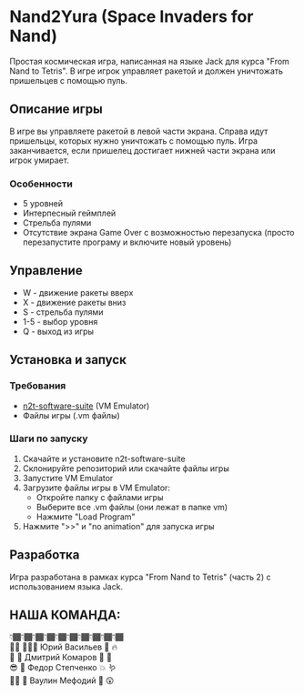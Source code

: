 # Nand2Yura (Space Invaders for Nand)

Простая космическая игра, написанная на языке Jack для курса "From Nand to Tetris". В игре игрок управляет ракетой и должен уничтожать пришельцев с помощью пуль.

## Описание игры

В игре вы управляете ракетой в левой части экрана. Справа идут пришельцы, которых нужно уничтожать с помощью пуль. Игра заканчивается, если пришелец достигает нижней части экрана или игрок умирает.

### Особенности
- 5 уровней
- Интерпесный геймплей
- Стрельба пулями
- Отсутствие экрана Game Over с возможностью перезапуска (просто перезапустите програму и включите новый уровень)

## Управление
- W - движение ракеты вверх
- X - движение ракеты вниз
- S - стрельба пулями
- 1-5 - выбор уровня
- Q - выход из игры

## Установка и запуск

### Требования
- [n2t-software-suite](https://www.nand2tetris.org/software) (VM Emulator)
- Файлы игры (.vm файлы)

### Шаги по запуску
1. Скачайте и установите n2t-software-suite
2. Склонируйте репозиторий или скачайте файлы игры
3. Запустите VM Emulator
4. Загрузите файлы игры в VM Emulator:
   - Откройте папку с файлами игры
   - Выберите все .vm файлы (они лежат в папке vm)
   - Нажмите "Load Program"
5. Нажмите ">>" и "no animation" для запуска игры 

## Разработка
Игра разработана в рамках курса "From Nand to Tetris" (часть 2) с использованием языка Jack.

## НАША КОМАНДА:
👇🏾👇🏾👇🏾👇🏾👇🏾👇🏾👇🏾👇🏾👇🏾👇🏾  
🧔‍♀️ 🧑🏿‍💻 Юрий Васильев 🌈 🔥  
🎩 🌟 Дмитрий Комаров 🦁 🐚  
😎 🌿 Федор Степченко 💥 🪱  
😶‍🌫 🫢 Ваулин Мефодий 🤫 😲  